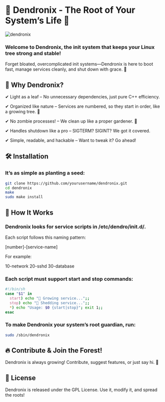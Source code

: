 
# 🌱 Dendronix - The Root of Your System’s Life 🌱
![dendronix](https://github.com/user-attachments/assets/e05c357e-7666-4677-9ad5-6bae1068e6fa)

### Welcome to Dendronix, the init system that keeps your Linux tree strong and stable!
Forget bloated, overcomplicated init systems—Dendronix is here to boot fast, manage services cleanly, and shut down with grace. 🚀

## 🌟 Why Dendronix?

✔ Light as a leaf – No unnecessary dependencies, just pure C++ efficiency.

✔ Organized like nature – Services are numbered, so they start in order, like a growing tree. 🌳

✔ No zombie processes! – We clean up like a proper gardener. 🧹

✔ Handles shutdown like a pro – SIGTERM? SIGINT? We got it covered.

✔ Simple, readable, and hackable – Want to tweak it? Go ahead!

## 🛠️ Installation

### It’s as simple as planting a seed:
```bash
git clone https://github.com/yourusername/dendronix.git
cd dendronix
make
sudo make install
```

## 🚀 How It Works

### Dendronix looks for service scripts in /etc/dendro/init.d/.
Each script follows this naming pattern:

[number]-[service-name]

For example:

10-network
20-sshd
30-database

### Each script must support start and stop commands:

```bash
#!/bin/sh
case "$1" in
  start) echo "🌱 Growing service...";;
  stop) echo "🍂 Shedding service...";;
  *) echo "Usage: $0 {start|stop}"; exit 1;;
esac
```

### To make Dendronix your system’s root guardian, run:

```bash
sudo /sbin/dendronix
```

## 🔥 Contribute & Join the Forest!

Dendronix is always growing! Contribute, suggest features, or just say hi. 🌿

## 📜 License

Dendronix is released under the GPL License. Use it, modify it, and spread the roots!
